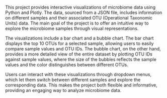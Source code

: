 This project provides interactive visualizations of microbiome data using Python and Plotly. The data, sourced from a JSON file, includes information on different samples and their associated OTU (Operational Taxonomic Units) data. The main goal of the project is to offer an intuitive way to explore the microbiome samples through visual representations.

The visualizations include a bar chart and a bubble chart. The bar chart displays the top 10 OTUs for a selected sample, allowing users to easily compare sample values and OTU IDs. The bubble chart, on the other hand, provides a more detailed view of the entire dataset by plotting OTU IDs against sample values, where the size of the bubbles reflects the sample values and the color distinguishes between different OTUs.

Users can interact with these visualizations through dropdown menus, which let them switch between different samples and explore the corresponding data. This makes the project both flexible and informative, providing an engaging way to analyze microbiome data.
